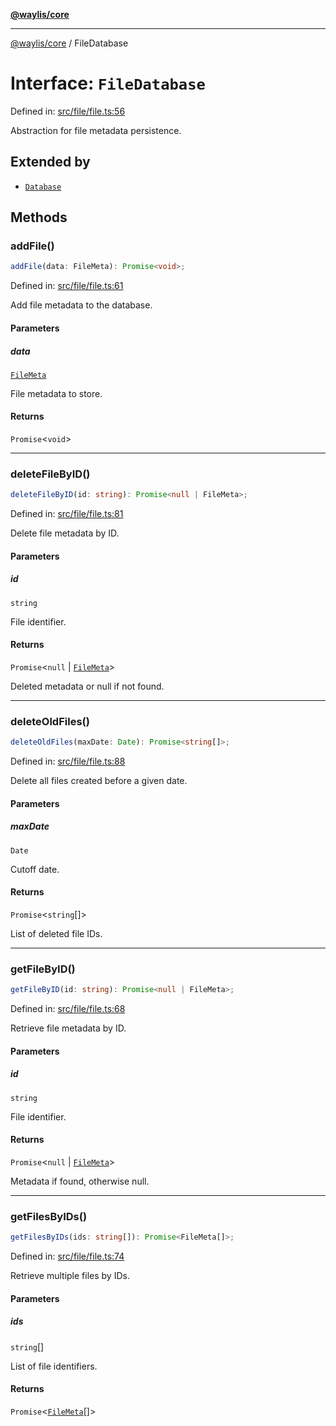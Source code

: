 [**@waylis/core**](../index.md)

***

[@waylis/core](../index.md) / FileDatabase

# Interface: `FileDatabase`

Defined in: [src/file/file.ts:56](https://github.com/waylis/core/blob/ec4e52cc907d26692651cc5868e974b2792624f2/src/file/file.ts#L56)

Abstraction for file metadata persistence.

## Extended by

- [`Database`](Database.md)

## Methods

### addFile()

```ts
addFile(data: FileMeta): Promise<void>;
```

Defined in: [src/file/file.ts:61](https://github.com/waylis/core/blob/ec4e52cc907d26692651cc5868e974b2792624f2/src/file/file.ts#L61)

Add file metadata to the database.

#### Parameters

##### data

[`FileMeta`](FileMeta.md)

File metadata to store.

#### Returns

`Promise`\<`void`\>

***

### deleteFileByID()

```ts
deleteFileByID(id: string): Promise<null | FileMeta>;
```

Defined in: [src/file/file.ts:81](https://github.com/waylis/core/blob/ec4e52cc907d26692651cc5868e974b2792624f2/src/file/file.ts#L81)

Delete file metadata by ID.

#### Parameters

##### id

`string`

File identifier.

#### Returns

`Promise`\<`null` \| [`FileMeta`](FileMeta.md)\>

Deleted metadata or null if not found.

***

### deleteOldFiles()

```ts
deleteOldFiles(maxDate: Date): Promise<string[]>;
```

Defined in: [src/file/file.ts:88](https://github.com/waylis/core/blob/ec4e52cc907d26692651cc5868e974b2792624f2/src/file/file.ts#L88)

Delete all files created before a given date.

#### Parameters

##### maxDate

`Date`

Cutoff date.

#### Returns

`Promise`\<`string`[]\>

List of deleted file IDs.

***

### getFileByID()

```ts
getFileByID(id: string): Promise<null | FileMeta>;
```

Defined in: [src/file/file.ts:68](https://github.com/waylis/core/blob/ec4e52cc907d26692651cc5868e974b2792624f2/src/file/file.ts#L68)

Retrieve file metadata by ID.

#### Parameters

##### id

`string`

File identifier.

#### Returns

`Promise`\<`null` \| [`FileMeta`](FileMeta.md)\>

Metadata if found, otherwise null.

***

### getFilesByIDs()

```ts
getFilesByIDs(ids: string[]): Promise<FileMeta[]>;
```

Defined in: [src/file/file.ts:74](https://github.com/waylis/core/blob/ec4e52cc907d26692651cc5868e974b2792624f2/src/file/file.ts#L74)

Retrieve multiple files by IDs.

#### Parameters

##### ids

`string`[]

List of file identifiers.

#### Returns

`Promise`\<[`FileMeta`](FileMeta.md)[]\>
